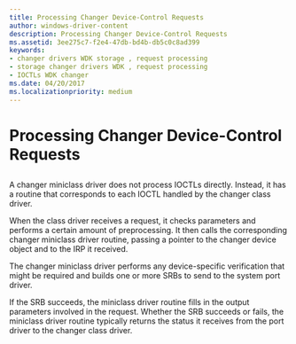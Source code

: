```yaml
---
title: Processing Changer Device-Control Requests
author: windows-driver-content
description: Processing Changer Device-Control Requests
ms.assetid: 3ee275c7-f2e4-47db-bd4b-db5c0c8ad399
keywords:
- changer drivers WDK storage , request processing
- storage changer drivers WDK , request processing
- IOCTLs WDK changer
ms.date: 04/20/2017
ms.localizationpriority: medium
---
```


# Processing Changer Device-Control Requests


## <span id="ddk_processing_changer_device_control_requests_kg"></span><span id="DDK_PROCESSING_CHANGER_DEVICE_CONTROL_REQUESTS_KG"></span>


A changer miniclass driver does not process IOCTLs directly. Instead, it has a routine that corresponds to each IOCTL handled by the changer class driver.

When the class driver receives a request, it checks parameters and performs a certain amount of preprocessing. It then calls the corresponding changer miniclass driver routine, passing a pointer to the changer device object and to the IRP it received.

The changer miniclass driver performs any device-specific verification that might be required and builds one or more SRBs to send to the system port driver.

If the SRB succeeds, the miniclass driver routine fills in the output parameters involved in the request. Whether the SRB succeeds or fails, the miniclass driver routine typically returns the status it receives from the port driver to the changer class driver.

 

 




